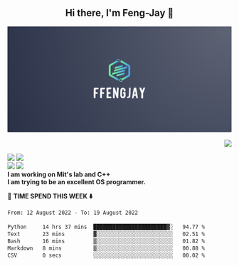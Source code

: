 <h2 align="center"> Hi there, I'm Feng-Jay 👋 </h2>  

![](https://github.com/Feng-Jay/DataStruct/blob/master/Image/1.png)  

<img align="right" src="https://github-readme-stats.vercel.app/api?username=Feng-Jay&show_icons=true&icon_color=CE1D2D&text_color=718096&bg_color=ffffff&hide_title=true" />


&emsp;

![](https://visitor-badge.glitch.me/badge?page_id=Feng-Jay.readme)
![](https://img.shields.io/badge/Concentrate-Cpp-blue)  
![](https://img.shields.io/badge/Rust-primer-orange)
![](https://img.shields.io/badge/Target-OS-9cf)  
**I am working on Mit's lab and C++**  
**I am trying to be an excellent OS programmer.**  


📘 **TIME SPEND THIS WEEK ⬇️**
<!--START_SECTION:waka-->

```text
From: 12 August 2022 - To: 19 August 2022

Python     14 hrs 37 mins  ███████████████████████▓░   94.77 %
Text       23 mins         ▓░░░░░░░░░░░░░░░░░░░░░░░░   02.51 %
Bash       16 mins         ▒░░░░░░░░░░░░░░░░░░░░░░░░   01.82 %
Markdown   8 mins          ▒░░░░░░░░░░░░░░░░░░░░░░░░   00.88 %
CSV        0 secs          ░░░░░░░░░░░░░░░░░░░░░░░░░   00.02 %
```

<!--END_SECTION:waka-->
